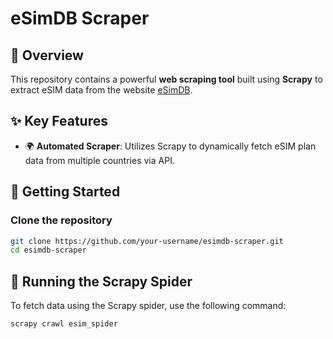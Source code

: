 # eSimDB Scraper

## 📖 Overview
This repository contains a powerful **web scraping tool** built using **Scrapy** to extract eSIM data from the website [eSimDB](https://esimdb.com).

## ✨ Key Features
- 🌍 **Automated Scraper**: Utilizes Scrapy to dynamically fetch eSIM plan data from multiple countries via API.


## 🚀 Getting Started

### Clone the repository
```bash
git clone https://github.com/your-username/esimdb-scraper.git
cd esimdb-scraper
```

## 🚀 Running the Scrapy Spider
To fetch data using the Scrapy spider, use the following command:

```bash
scrapy crawl esim_spider
```
